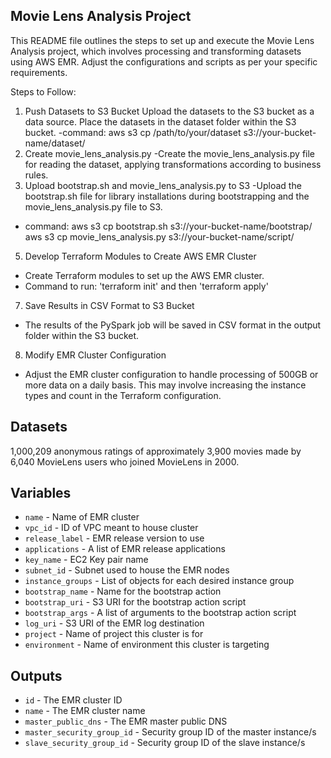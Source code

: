 ## Movie Lens Analysis Project
This README file outlines the steps to set up and execute the Movie Lens Analysis project, which involves processing and transforming datasets using AWS EMR. Adjust the configurations and scripts as per your specific requirements.


Steps to Follow:
1. Push Datasets to S3 Bucket
Upload the datasets to the S3 bucket as a data source. Place the datasets in the dataset folder within the S3 bucket.
-command: aws s3 cp /path/to/your/dataset s3://your-bucket-name/dataset/
3. Create movie_lens_analysis.py
-Create the movie_lens_analysis.py file for reading the dataset, applying transformations according to business rules.
4. Upload bootstrap.sh and movie_lens_analysis.py to S3
-Upload the bootstrap.sh file for library installations during bootstrapping and the movie_lens_analysis.py file to S3.
- command: aws s3 cp bootstrap.sh s3://your-bucket-name/bootstrap/
aws s3 cp movie_lens_analysis.py s3://your-bucket-name/script/
5. Develop Terraform Modules to Create AWS EMR Cluster
- Create Terraform modules to set up the AWS EMR cluster.
- Command to run: 'terraform init' and then 'terraform apply'
7. Save Results in CSV Format to S3 Bucket
- The results of the PySpark job will be saved in CSV format in the output folder within the S3 bucket.
8. Modify EMR Cluster Configuration
- Adjust the EMR cluster configuration to handle processing of 500GB or more data on a daily basis. This may involve increasing the instance types and count in the Terraform configuration.

## Datasets
1,000,209 anonymous ratings of approximately 3,900 movies 
made by 6,040 MovieLens users who joined MovieLens in 2000.

## Variables

- `name` - Name of EMR cluster
- `vpc_id` - ID of VPC meant to house cluster
- `release_label` - EMR release version to use
- `applications` - A list of EMR release applications
- `key_name` - EC2 Key pair name
- `subnet_id` - Subnet used to house the EMR nodes
- `instance_groups` - List of objects for each desired instance group
- `bootstrap_name` - Name for the bootstrap action
- `bootstrap_uri` - S3 URI for the bootstrap action script
- `bootstrap_args` - A list of arguments to the bootstrap action script
- `log_uri` - S3 URI of the EMR log destination
- `project` - Name of project this cluster is for
- `environment` - Name of environment this cluster is targeting

## Outputs

- `id` - The EMR cluster ID 
- `name` - The EMR cluster name
- `master_public_dns` - The EMR master public DNS
- `master_security_group_id` - Security group ID of the master instance/s
- `slave_security_group_id` - Security group ID of the slave instance/s
